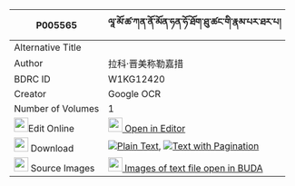 |P005565|ལཱ་མོ་ཚ་ཀན་ནོ་མོན་ཧན་ཧོ་ཐོག་ཐུ་ཚང་གི་རྣམ་པར་ཐར་པ། 
| --- | --- 
|Alternative Title |
|Author| 拉科·晋美称勒嘉措
|BDRC ID | W1KG12420
|Creator | Google OCR
|Number of Volumes| 1
|<img width="25" src="https://img.icons8.com/color/25/000000/edit-property.png">Edit Online| [<img width="25" src="https://avatars.githubusercontent.com/u/45091458?s=200&v=4"> Open in Editor](http://editor.openpecha.org/P005565)
|<img width="25" src="https://img.icons8.com/fluent/48/000000/download-2.png"/>  Download | [![](https://img.icons8.com/color/20/000000/txt.png)Plain Text](https://github.com/Openpecha/P005565/releases/download/v2/la_mo_tsa_ken_no_mon_hen_ho_to_plain_P005565.zip), [![](https://img.icons8.com/color/20/000000/txt.png)Text with Pagination](https://github.com/Openpecha/P005565/releases/download/v2/la_mo_tsa_ken_no_mon_hen_ho_to_pages_P005565.zip)
|<img width="25" src="https://img.icons8.com/plasticine/100/000000/pictures-folder.png"/>  Source Images | [<img width="25" src="https://library.bdrc.io/icons/BUDA-small.svg"> Images of text file open in BUDA](https://library.bdrc.io/show/bdr:W1KG12420)